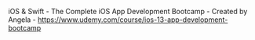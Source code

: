 iOS & Swift - The Complete iOS App Development Bootcamp - Created by Angela - https://www.udemy.com/course/ios-13-app-development-bootcamp
